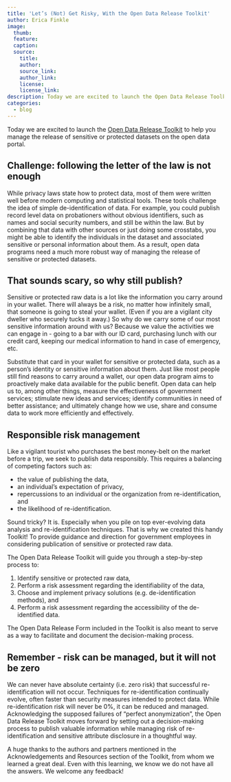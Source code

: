 ```yaml
---
title: 'Let’s (Not) Get Risky, With the Open Data Release Toolkit'
author: Erica Finkle
image:
  thumb:
  feature:
  caption:
  source:
    title:
    author:
    source_link:
    author_link:
    license:
    license_link:
description: Today we are excited to launch the Open Data Release Toolkit to help you manage the release of sensitive or protected datasets on the open data portal.
categories:
  - blog
---
```



Today we are excited to launch the [Open Data Release Toolkit](https://drive.google.com/open?id=1MhvEuGKFuGY2vLcNqiXBsPjCzxYebe4dJicRWe6gf_s) to help you manage the release of sensitive or protected datasets on the open data portal.

## Challenge: following the letter of the law is not enough

While privacy laws state how to protect data, most of them were written well before modern computing and statistical tools. These tools challenge the idea of simple de-identification of data. For example, you could publish record level data on probationers without obvious identifiers, such as names and social security numbers, and still be within the law. But by combining that data with other sources or just doing some crosstabs, you might be able to identify the individuals in the dataset and associated sensitive or personal information about them. As a result, open data programs need a much more robust way of managing the release of sensitive or protected datasets.

## That sounds scary, so why still publish?

Sensitive or protected raw data is a lot like the information you carry around in your wallet. There will always be a risk, no matter how infinitely small, that someone is going to steal your wallet. (Even if you are a vigilant city dweller who securely tucks it away.) So why do we carry some of our most sensitive information around with us? Because we value the activities we can engage in - going to a bar with our ID card, purchasing lunch with our credit card, keeping our medical information to hand in case of emergency, etc. &nbsp;

Substitute that card in your wallet for sensitive or protected data, such as a person’s identity or sensitive information about them. Just like most people still find reasons to carry around a wallet, our open data program aims to proactively make data available for the public benefit. Open data can help us to, among other things, measure the effectiveness of government services; stimulate new ideas and services; identify communities in need of better assistance; and ultimately change how we use, share and consume data to work more efficiently and effectively.

## Responsible risk management

Like a vigilant tourist who purchases the best money-belt on the market before a trip, we seek to publish data responsibly. This requires a balancing of competing factors such as:

* the value of publishing the data,
* an individual’s expectation of privacy,
* repercussions to an individual or the organization from re-identification, and
* the likelihood of re-identification. &nbsp;


Sound tricky? It is. Especially when you pile on top ever-evolving data analysis and re-identification techniques. That is why we created this handy Toolkit! To provide guidance and direction for government employees in considering publication of sensitive or protected raw data.

The Open Data Release Toolkit will guide you through a step-by-step process to:

1. Identify sensitive or protected raw data,
2. Perform a risk assessment regarding the identifiability of the data,
3. Choose and implement privacy solutions (e.g. de-identification methods), and
4. Perform a risk assessment regarding the accessibility of the de-identified data.


The Open Data Release Form included in the Toolkit is also meant to serve as a way to facilitate and document the decision-making process.

## Remember - risk can be managed, but it will not be zero

We can never have absolute certainty (i.e. zero risk) that successful re-identification will not occur. Techniques for re-identification continually evolve, often faster than security measures intended to protect data. While re-identification risk will never be 0%, it can be reduced and managed. Acknowledging the supposed failures of “perfect anonymization”, the Open Data Release Toolkit moves forward by setting out a decision-making process to publish valuable information while managing risk of re-identification and sensitive attribute disclosure in a thoughtful way.

A huge thanks to the authors and partners mentioned in the Acknowledgements and Resources section of the Toolkit, from whom we learned a great deal. Even with this learning, we know we do not have all the answers. We welcome any feedback!